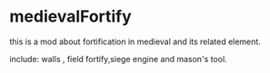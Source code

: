 # medievalFortify
this is a mod about fortification in medieval and its related element.

include: walls , field fortify,siege engine and mason's tool.
